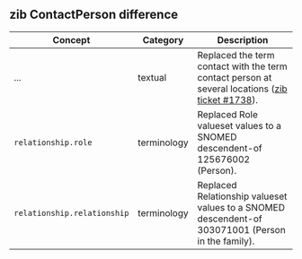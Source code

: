## zib ContactPerson difference

| Concept         | Category          | Description                             | 
|-----------------|-------------------|-----------------------------------------|
| ... | textual | Replaced the term contact with the term contact person at several locations ([zib ticket #1738](https://bits.nictiz.nl/browse/ZIB-1738)).  |
|`relationship.role` | terminology | Replaced Role valueset values to a SNOMED descendent-of 125676002 (Person).|
|`relationship.relationship` | terminology | Replaced Relationship valueset values to a SNOMED descendent-of 303071001 (Person in the family).|